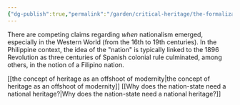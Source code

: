 ```yaml
---
{"dg-publish":true,"permalink":"/garden/critical-heritage/the-formalization-of-the-nation-state-and-the-rise-of-nationalism/","created":"2024-06-18T15:27:02.000+08:00","updated":"2024-07-22T15:01:24.000+08:00"}
---
```



There are competing claims regarding *when* nationalism emerged, especially in the Western World (from the 16th to 19th centuries). In the Philippine context, the idea of the "nation" is typically linked to the 1896 Revolution as three centuries of Spanish colonial rule culminated, among others, in the notion of a Filipino nation.

[[the concept of heritage as an offshoot of modernity\|the concept of heritage as an offshoot of modernity]]
[[Why does the nation-state need a national heritage?\|Why does the nation-state need a national heritage?]]

